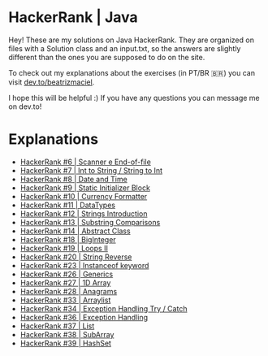 # HackerRank | Java

Hey! These are my solutions on Java HackerRank. They are organized on files with a Solution class and an input.txt, so the answers are slightly different than the ones you are supposed to do on the site.

To check out my explanations about the exercises (in PT/BR :brazil:) you can visit [dev.to/beatrizmaciel](https://dev.to/beatrizmaciel).

I hope this will be helpful :) If you have any questions you can message me on dev.to!


# Explanations

- [HackerRank #6 | Scanner e End-of-file](https://dev.to/beatrizmaciel/hackerrank-6-scanner-e-endoffile-462c)
- [HackerRank #7 | Int to String / String to Int](https://dev.to/beatrizmaciel/hackerrank-7-int-em-string-e-vice-versa-4n1e)
- [HackerRank #8 | Date and Time](https://dev.to/beatrizmaciel/hackerrank-8-date-and-time-1f78)
- [HackerRank #9 | Static Initializer Block](https://dev.to/beatrizmaciel/hackerrank-9-static-initializer-block-48ha)
- [HackerRank #10 | Currency Formatter](https://dev.to/beatrizmaciel/hackerrank-10-currency-formatter-22oj)
- [HackerRank #11 | DataTypes](https://dev.to/beatrizmaciel/hackerrank-11-datatypes-2e9h)
- [HackerRank #12 | Strings Introduction](https://dev.to/beatrizmaciel/hackerrank-12-strings-introduction-2d1n)
- [HackerRank #13 | Substring Comparisons](https://dev.to/beatrizmaciel/hackerrank-13-substring-comparisons-57ha)
- [HackerRank #14 | Abstract Class](https://dev.to/beatrizmaciel/hackerrank-14-abstract-class-3h5d)
- [HackerRank #18 | BigInteger](https://dev.to/beatrizmaciel/hackerrank-18-biginteger-4jad)
- [HackerRank #19 | Loops II](https://dev.to/beatrizmaciel/hackerrank-19-loops-ii-385n)
- [HackerRank #20 | String Reverse](https://dev.to/beatrizmaciel/hackerrank-20-string-reverse-nec)
- [HackerRank #23 | Instanceof keyword](https://dev.to/beatrizmaciel/hackerrank-23-instanceof-keyword-3lh6)
- [HackerRank #26 | Generics](https://dev.to/beatrizmaciel/hackerrank-26-generics-55p8)
- [HackerRank #27 | 1D Array](https://dev.to/beatrizmaciel/hackerrank-27-1d-array-5f80)
- [HackerRank #28 | Anagrams](https://dev.to/beatrizmaciel/hackerrank-28-anagrams-boi)
- [HackerRank #33 | Arraylist](https://dev.to/beatrizmaciel/hackerrank-33-arraylist-2lj1)
- [HackerRank #34 | Exception Handling Try / Catch](https://dev.to/beatrizmaciel/hackerrank-34-exception-handling-try-catch-144f)
- [HackerRank #36 | Exception Handling](https://dev.to/beatrizmaciel/hackerrank-35-exception-handling-44e)
- [HackerRank #37 | List](https://dev.to/beatrizmaciel/hackerrank-37-list-4gmj)
- [HackerRank #38 | SubArray](https://dev.to/beatrizmaciel/hackerrank-38-subarray-1693)
- [HackerRank #39 | HashSet](https://dev.to/beatrizmaciel/hackerrank-39-hashset-3jb3)
